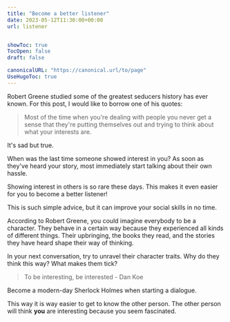 ```yaml
---
title: "Become a better listener"
date: 2023-05-12T11:30:00+00:00
url: listener


showToc: true
TocOpen: false
draft: false

canonicalURL: "https://canonical.url/to/page"
UseHugoToc: true
---
```


Robert Greene studied some of the greatest seducers history has ever known. For this post, I would like to borrow one of his quotes: 

> Most of the time when you're dealing with people you never get a sense that they're putting themselves out and trying to think about what your interests are.

It's sad but true. 

When was the last time someone showed interest in you? As soon as they've heard your story, most immediately start talking about their own hassle. 

Showing interest in others is so rare these days. This makes it even easier for you to become a better listener! 

This is such simple advice, but it can improve your social skills in no time. 

According to Robert Greene, you could imagine everybody to be a character. They behave in a certain way because they experienced all kinds of different things. Their upbringing, the books they read, and the stories they have heard shape their way of thinking.

In your next conversation, try to unravel their character traits. Why do they think this way? What makes them tick?  

> To be interesting, be interested - Dan Koe

Become a modern-day Sherlock Holmes when starting a dialogue. 

This way it is way easier to get to know the other person. The other person will think **you** are interesting because you seem fascinated. 